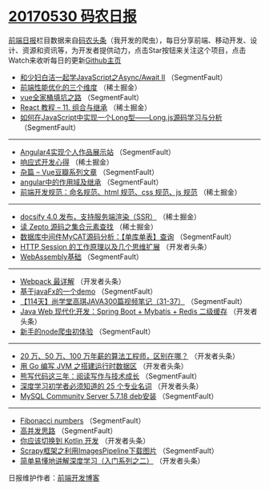 # [20170530 码农日报](http://hao.caibaojian.com/date/2017/05/30)

[前端日报](http://caibaojian.com/c/news)栏目数据来自[码农头条](http://hao.caibaojian.com/)（我开发的爬虫），每日分享前端、移动开发、设计、资源和资讯等，为开发者提供动力，点击Star按钮来关注这个项目，点击Watch来收听每日的更新[Github主页](https://github.com/kujian/frontendDaily)
* [和少妇白洁一起学JavaScript之Async/Await II](http://hao.caibaojian.com/39622.html) （SegmentFault）
* [前端性能优化的三个维度](http://hao.caibaojian.com/39613.html) （稀土掘金）
* [vue全家桶填坑之路](http://hao.caibaojian.com/39630.html) （SegmentFault）
* [React 教程 &#8211; 11. 组合与继承](http://hao.caibaojian.com/39609.html) （稀土掘金）
* [如何在JavaScript中实现一个Long型——Long.js源码学习与分析](http://hao.caibaojian.com/39628.html) （SegmentFault）

***
* [Angular4实现个人作品展示站](http://hao.caibaojian.com/39629.html) （SegmentFault）
* [响应式开发心得](http://hao.caibaojian.com/39614.html) （稀土掘金）
* [杂篇 &#8211; Vue豆瓣系列文章](http://hao.caibaojian.com/39621.html) （SegmentFault）
* [angular中的作用域及继承](http://hao.caibaojian.com/39632.html) （SegmentFault）
* [前端开发规范：命名规范、html 规范、css 规范、js 规范](http://hao.caibaojian.com/39610.html) （稀土掘金）

***
* [docsify 4.0 发布，支持服务端渲染（SSR）](http://hao.caibaojian.com/39611.html) （稀土掘金）
* [读 Zepto 源码之集合元素查找](http://hao.caibaojian.com/39612.html) （稀土掘金）
* [数据库中间件MyCAT源码分析：【单库单表】查询](http://hao.caibaojian.com/39633.html) （SegmentFault）
* [HTTP Session 的工作原理以及几个思维扩展](http://hao.caibaojian.com/39645.html) （开发者头条）
* [WebAssembly基础](http://hao.caibaojian.com/39635.html) （SegmentFault）

***
* [Webpack 最详解](http://hao.caibaojian.com/39646.html) （开发者头条）
* [基于javaFx的一个demo](http://hao.caibaojian.com/39636.html) （SegmentFault）
* [【114天】尚学堂高琪JAVA300篇视频笔记（31-37）](http://hao.caibaojian.com/39627.html) （SegmentFault）
* [Java Web 现代化开发：Spring Boot + Mybatis + Redis 二级缓存](http://hao.caibaojian.com/39641.html) （开发者头条）
* [新手的node爬虫初体验](http://hao.caibaojian.com/39631.html) （SegmentFault）

***
* [20 万、50 万、100 万年薪的算法工程师，区别在哪？](http://hao.caibaojian.com/39642.html) （开发者头条）
* [用 Go 编写 JVM 之搭建运行时数据区](http://hao.caibaojian.com/39644.html) （开发者头条）
* [熊写代码这三年：阅读写作与技术成长](http://hao.caibaojian.com/39634.html) （SegmentFault）
* [深度学习初学者必须知道的 25 个专业名词](http://hao.caibaojian.com/39647.html) （开发者头条）
* [MySQL Community Server 5.7.18 deb安装](http://hao.caibaojian.com/39637.html) （SegmentFault）

***
* [Fibonacci numbers](http://hao.caibaojian.com/39638.html) （SegmentFault）
* [高并发思路](http://hao.caibaojian.com/39639.html) （SegmentFault）
* [你应该切换到 Kotlin 开发](http://hao.caibaojian.com/39650.html) （开发者头条）
* [Scrapy框架之利用ImagesPipeline下载图片](http://hao.caibaojian.com/39640.html) （SegmentFault）
* [简单易懂地讲解深度学习（入门系列之二）](http://hao.caibaojian.com/39651.html) （开发者头条）

日报维护作者：[前端开发博客](http://caibaojian.com/) 